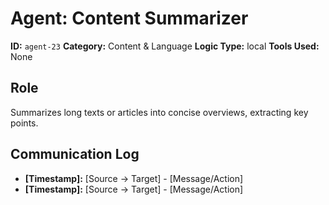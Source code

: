 # Agent: Content Summarizer

**ID:** `agent-23`
**Category:** Content & Language
**Logic Type:** local
**Tools Used:** None

## Role

Summarizes long texts or articles into concise overviews, extracting key points.

## Communication Log

*   **[Timestamp]:** [Source -> Target] - [Message/Action]
*   **[Timestamp]:** [Source -> Target] - [Message/Action]
